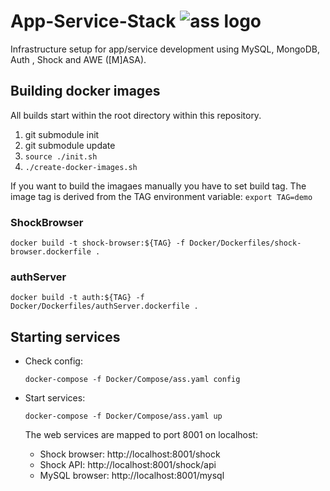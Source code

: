 # App-Service-Stack ![ass logo][logo]
 Infrastructure setup for app/service development using MySQL, MongoDB, Auth , Shock and AWE ([M]ASA).





[logo]: https://github.com/wilke/App-Service-Stack/blob/master/data/pictures/donkey.jpg "Donkey aka ass"



## Building docker images

All builds start within the root directory within this repository.

1. git submodule init
2. git submodule update  
3. `source ./init.sh`
4. `./create-docker-images.sh`

If you want to build the imagaes manually you have to set build tag. The image tag is derived from the TAG environment variable:
`export TAG=demo`

### ShockBrowser

 `docker build -t shock-browser:${TAG} -f Docker/Dockerfiles/shock-browser.dockerfile .`
 
### authServer
 
 `docker build -t auth:${TAG} -f Docker/Dockerfiles/authServer.dockerfile .`

### 
 
## Starting services

- Check config:

  `docker-compose -f Docker/Compose/ass.yaml config`
- Start services:

  `docker-compose -f Docker/Compose/ass.yaml up` 

  The web services are mapped to port 8001 on localhost: 
  - Shock browser: http://localhost:8001/shock
  - Shock API: http://localhost:8001/shock/api
  - MySQL browser: http://localhost:8001/mysql
